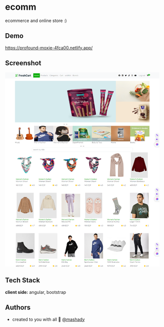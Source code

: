 # ecomm

ecommerce and online store :)

## Demo

https://profound-moxie-4fca00.netlify.app/

## Screenshot

![App Screenshot](promo/home.PNG)

## Tech Stack

**client side:** angular, bootstrap

## Authors

- created to you with all 💜 [@mashady](https://www.github.com/mashady)
